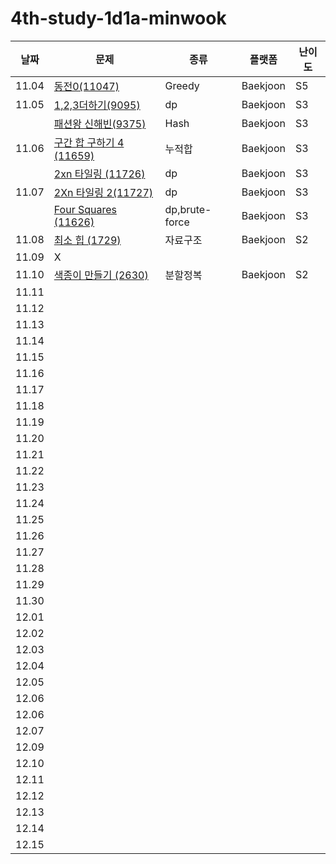 # 4th-study-1d1a-minwook

| 날짜    | 문제   | 종류  | 플랫폼 | 난이도 |
|---------|--------|-------|--------|--------|
| 11.04 | [동전0(11047)](https://www.acmicpc.net/problem/11047) | Greedy | Baekjoon | S5 |
| 11.05 | [1,2,3더하기(9095)](https://www.acmicpc.net/problem/9095) | dp | Baekjoon | S3 |
|       | [패션왕 신해빈(9375)](https://www.acmicpc.net/problem/9375) | Hash | Baekjoon | S3 |
| 11.06 | [구간 합 구하기 4 (11659)](https://www.acmicpc.net/problem/11659) | 누적합 | Baekjoon | S3 |
|       | [2xn 타일링 (11726)](https://www.acmicpc.net/problem/11659) | dp | Baekjoon | S3 |
| 11.07 | [2Xn 타일링 2(11727)](https://www.acmicpc.net/problem/11727) | dp | Baekjoon | S3 |
|       | [Four Squares (11626)](https://www.acmicpc.net/problem/11626) | dp,brute-force | Baekjoon | S3 |
| 11.08 | [최소 힙 (1729)](https://www.acmicpc.net/problem/1729) | 자료구조 | Baekjoon | S2 |
| 11.09 | X |  |  |  |
| 11.10 | [색종이 만들기 (2630)](https://www.acmicpc.net/problem/2630) | 분할정복 | Baekjoon | S2 |
| 11.11 |  |  |  |  |
| 11.12 |  |  |  |  |
| 11.13 |  |  |  |  |
| 11.14 |  |  |  |  |
| 11.15 |  |  |  |  |
| 11.16 |  |  |  |  |
| 11.17 |  |  |  |  |
| 11.18 |  |  |  |  |
| 11.19 |  |  |  |  |
| 11.20 |  |  |  |  |
| 11.21 |  |  |  |  |
| 11.22 |  |  |  |  |
| 11.23 |  |  |  |  |
| 11.24 |  |  |  |  |
| 11.25 |  |  |  |  |
| 11.26 |  |  |  |  |
| 11.27 |  |  |  |  |
| 11.28 |  |  |  |  |
| 11.29 |  |  |  |  |
| 11.30 |  |  |  |  |
| 12.01 |  |  |  |  |
| 12.02 |  |  |  |  |
| 12.03 |  |  |  |  |
| 12.04 |  |  |  |  |
| 12.05 |  |  |  |  |
| 12.06 |  |  |  |  |
| 12.06 |  |  |  |  |
| 12.07 |  |  |  |  |
| 12.09 |  |  |  |  |
| 12.10 |  |  |  |  |
| 12.11 |  |  |  |  |
| 12.12 |  |  |  |  |
| 12.13 |  |  |  |  |
| 12.14 |  |  |  |  |
| 12.15 |  |  |  |  |
